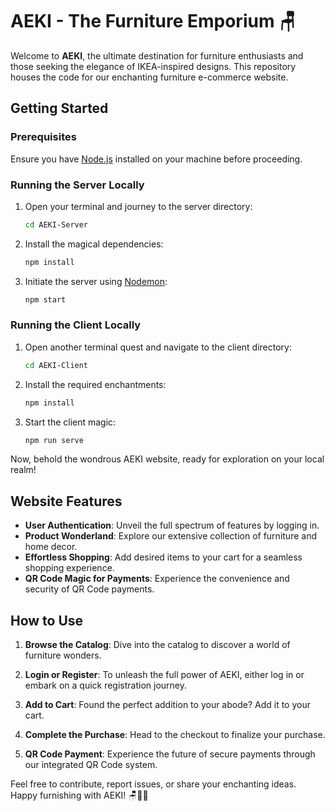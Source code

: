 # AEKI - The Furniture Emporium 🪑

Welcome to **AEKI**, the ultimate destination for furniture enthusiasts and those seeking the elegance of IKEA-inspired designs. This repository houses the code for our enchanting furniture e-commerce website.

## Getting Started

### Prerequisites

Ensure you have [Node.js](https://nodejs.org/) installed on your machine before proceeding.

### Running the Server Locally

1. Open your terminal and journey to the server directory:

   ```bash
   cd AEKI-Server
   ```

2. Install the magical dependencies:

   ```bash
   npm install
   ```

3. Initiate the server using [Nodemon](https://nodemon.io/):

   ```bash
   npm start
   ```

### Running the Client Locally

1. Open another terminal quest and navigate to the client directory:

   ```bash
   cd AEKI-Client
   ```

2. Install the required enchantments:

   ```bash
   npm install
   ```

3. Start the client magic:

   ```bash
   npm run serve
   ```

Now, behold the wondrous AEKI website, ready for exploration on your local realm!

## Website Features

- **User Authentication**: Unveil the full spectrum of features by logging in.
- **Product Wonderland**: Explore our extensive collection of furniture and home decor.
- **Effortless Shopping**: Add desired items to your cart for a seamless shopping experience.
- **QR Code Magic for Payments**: Experience the convenience and security of QR Code payments.

## How to Use

1. **Browse the Catalog**: Dive into the catalog to discover a world of furniture wonders.

2. **Login or Register**: To unleash the full power of AEKI, either log in or embark on a quick registration journey.

3. **Add to Cart**: Found the perfect addition to your abode? Add it to your cart.

4. **Complete the Purchase**: Head to the checkout to finalize your purchase.

5. **QR Code Payment**: Experience the future of secure payments through our integrated QR Code system.

Feel free to contribute, report issues, or share your enchanting ideas. Happy furnishing with AEKI! 🪑🏡✨
